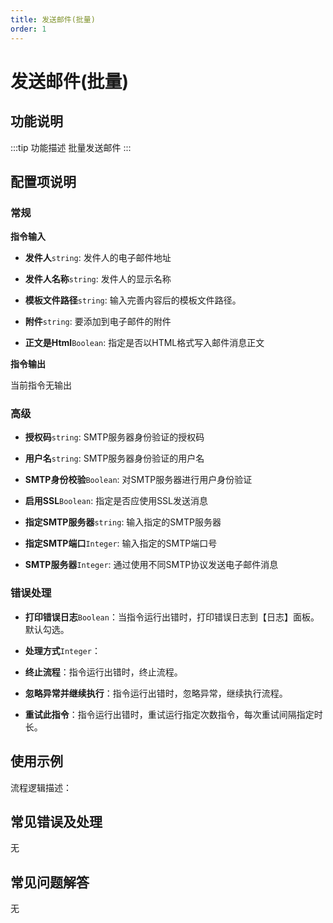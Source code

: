 ```yaml
---
title: 发送邮件(批量)
order: 1
---
```


# 发送邮件(批量)

## 功能说明

:::tip 功能描述
批量发送邮件
:::

## 配置项说明

### 常规

**指令输入**

- **发件人**`string`: 发件人的电子邮件地址
- **发件人名称**`string`: 发件人的显示名称
- **模板文件路径**`string`: 输入完善内容后的模板文件路径。

- **附件**`string`: 要添加到电子邮件的附件
- **正文是Html**`Boolean`: 指定是否以HTML格式写入邮件消息正文


**指令输出**

当前指令无输出

### 高级

- **授权码**`string`: SMTP服务器身份验证的授权码

- **用户名**`string`: SMTP服务器身份验证的用户名

- **SMTP身份校验**`Boolean`: 对SMTP服务器进行用户身份验证

- **启用SSL**`Boolean`: 指定是否应使用SSL发送消息

- **指定SMTP服务器**`string`: 输入指定的SMTP服务器

- **指定SMTP端口**`Integer`: 输入指定的SMTP端口号

- **SMTP服务器**`Integer`: 通过使用不同SMTP协议发送电子邮件消息

### 错误处理

- **打印错误日志**`Boolean`：当指令运行出错时，打印错误日志到【日志】面板。默认勾选。

- **处理方式**`Integer`：

 - **终止流程**：指令运行出错时，终止流程。

 - **忽略异常并继续执行**：指令运行出错时，忽略异常，继续执行流程。

 - **重试此指令**：指令运行出错时，重试运行指定次数指令，每次重试间隔指定时长。

## 使用示例

流程逻辑描述：

## 常见错误及处理

无

## 常见问题解答

无

